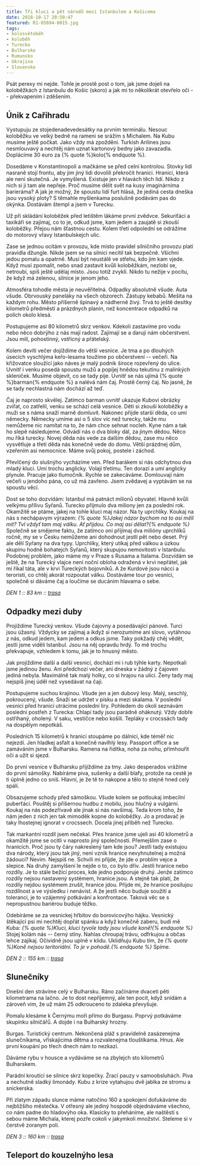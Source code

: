 ```yaml
---
title: Tři kluci a pět národů mezi Istanbulem a Košicema
date: 2018-10-17 20:50:47
featured: R1-05694-0015.jpg
tags:
- kolosvětoběh
- koloběh
- Turecko
- Bulharsko
- Rumunsko
- Ukrajina
- Slovensko
---
```

Psát perexy mi nejde. Tohle je prostě post o tom, jak jsme dojeli na koloběžkách z Istanbulu do Košic (skoro) a jak mi to několikrát otevřelo oči -- překvapením i zděšením.
<!-- more -->

## Únik z Cařihradu ##
Vystupuju ze stojedenadevedesátky na prvním terminálu. Nesouc koloběžku ve velký bedně na rameni se srážím s Michalem. Na Kubu musíme ještě počkat. Jako vždy má zpoždění. Turkish Arilines jsou nesmlouvavý a nechtěj nám uznat kartonový bedny jako zavazadla. Doplácíme 30 euro za {% quote %}kolo{% endquote %}.

Dosedáme v Konstantinopoli a mačkáme se před celní kontrolou. Stovky lidí nasraně stojí frontu, aby jim jiný lidi dovolili překročit hranici. Hranici, která ale neni skutečná. Je vymyšlená. Existuje jen v hlavách těch lidí. Nikdo z nich si ji tam ale nepřeje. Proč musíme dělit svět na kusy imaginárníma barieráma? A jak je možný, že spoustu lidí furt hlásá, že jediná cesta dneška jsou vysoký ploty? S těmahle myšlenkama poslušně podávám pas do okýnka. Dostávám štempl a jsem v Turecku.

Už při skládání koloběžek před letištěm lákáme první zvědvce. Sekuriťáci a taxikáři se zajímaj, co to je, odkud jsme, kam jedem a zaujatě si zkouší koloběžky. Přejou nám šťastnou cestu. Kolem třetí odpolední se odrážíme do motorový vřavy Istanbulskejch ulic.

Zase se jednou ocitám v provozu, kde místo pravidel silničního provozu platí pravidla džungle. Nikde jsem se na silnici necítil tak bezpečně. Všichni jedou pomalu a opatrně. Musí být neustálě ve střehu, kdo jim kam vjede. Když musí zpomalit, nebo snad zastavit kvůli koloběžkám, nezlobí se, netroubí, spíš ještě udělaj místo. Jsou totiž zvyklí. Nikdo tu nežije v pocitu, že když má zelenou, silnice je jenom jeho.

Atmosféra tohodle města je neuvěřitelná. Odpadky absolutně všude. Auta všude. Obrvouský paneláky na všech obzorech. Zástupy kebabů. Mešita na každym rohu. Město příšerně špinavý a nádherně živý. Trvá to ještě desítky kilometrů předměstí a prázdnych planin, než koncentrace odpadků na polích okolo klesá.

Postupujeme asi 80 kilometrů skrz venkov. Kdekoli zastavíme pro vodu nebo něco dobrýho z nás mají radost. Zajímají se a darují nám občerstvení. Jsou milí, pohostinný, vstřícný a přátelský. 

Kolem devíti večer dojíždíme do větší vesnice. Je tma a po dlouhých úsecích vyschlýma keřo-lesama toužíme po občerstvení -- večeři. Na křižovatce sloužící jako náves je malý podnik široce rozevřený do ulice. Uvnitř i venku posedá spoustu mužů a popíjej hnědou tekutinu z malinkých skleniček. Musíme objevit, co se tady pije. Uvnitř se nás ujímá {% quote %}barman{% endquote %} a nalévá nám čaj. Prostě černý čaj. No jasně, že se tady nechlastná nám dochází až teď.

Čaj je naprosto skvělej. Zatímco barman uvnitř ukazuje Kubovi obrázky zvířat, co zatřelil, venku se schází celá vesnice. Děti si zkouší koloběžky a muži se s náma snaží marně domluvit. Nakonec přijde starší děda, co umí německy. Německy umíme asi o 5 slov víc než turecky, takže mu nemůžeme nic namítat na to, že nám chce sehnat nocleh. Kyne nám a tak ho slepě následujeme. Odvádí nás o dva bloky dál, za jinym dědou. Něco mu říká turecky. Novej děda nás vede za dalším dědou, zase mu něco vysvětluje a třetí děda nás konečně vede do domu. Větší prázdnej dům, vzeřením asi nemocnice. Máme svůj pokoj, postele i záchod.

Převlčený do slušnýho vycházíme ven. Před barákem si nás odchytnou dva mladý kluci. Umí trochu anglicky. Volají třetímu. Ten dorazí a umí anglicky plynule. Pracuje jako tlumočník. Rychle se zakecáváme. Domlouvají nám večeři u jendoho pána, co už má zavřeno. Jsem zvědavej a vyptávám se na spoustu věcí.

Dost se toho dozvídám: Istanbul má patnáct milionů obyvatel. Hlavně kvůli velkýmu přílivu Syřanů. Turecko přijmulo dva miliony jen za poslední rok. Okamžitě se ptáme, jakej na tohle kluci maj názor. Na ty uprchlíky. Koukaj na nás s nechápavym výrazem: _{% quote %}Jakej názor bychom na to asi měli mít? Tvl vždyť tam maj válku. Ať přijdou. Co maj asi dělat?{% endquote %}_ Společně se smějeme faktu, že zatímco oni příjímaj dva milióny uprchlíků ročně, my se v Česku nemůžeme ani dohodnout jestli pět nebo deset. Prý ale dělí Syřany na dva typy. Uprchlíky, který utíkaj před válkou a úzkou skupinu hodně bohatejch Syřanů, který skupujou nemovitosti v Istanbulu. Podobnej problém, jako máme my v Praze s Rusama a Italama. Dozvídám se ještě, že na Turecký vlajce není noční obloha odražená v krvi nepřátel, jak mi říkal táta, ale v krvi Tureckých bojovníků. A že Kurdové jsou nácci a teroristi, co chtěj akorát rozpoutat válku. Dostáváme tour po vesnici, společně si dáváme čaj a loučíme se ducáním hlavama o sebe.

_DEN 1 :: 83 km :: [trasa](https://www.strava.com/activities/1848702251)_

## Odpadky mezi duby ##
Projíždíme Turecký venkov. Všude čajovny a posedávající pánové. Turci jsou úžasný. Vždycky se zajímaj a ikdyž si nerozumíme ani slovo, vytáhnou z nás, odkud jedem, kam jedem a odkus jsme. Taky pokžadý chěj vědět, jestli jsme viděli Istanbul. Jsou na něj opravdu hrdý. To mě trochu překvapuje, vzhledem k tomu, jak je to hnusný město.

Jak projíždíme další a další vesnicí, dochází mi i rub týhle karty. Nepotkali jsme jedinou ženu. Ani předchozí večer, ani dneska v žádný z čajoven jediná nebyla. Maximálně tak malý holky, co si hrajou na ulici. Ženy tady maj nejspíš jinej úděl než vysedávat na čaji.

Postupujeme suchou krajinou. Všude jen a jen dubový lesy. Malý, seschlý, pokroucený, všude. Snaží se udržet v písku a mezi skalama. V poslední vesnici před hranicí utrácíme poslední liry. Pohledem do okolí seznávám poslední postřeh z Turecka: Chlapi tady jsou parádně oháknutý. Vždy dobře ostříhaný, oholený. V saku, vestičce nebo košili. Tepláky v crocssách tady na dospělym nepotkáš.

Posledních 15 kilometrů k hranici stoupáme po dálnici, kde téměř nic nejezdí. Jen hladkej asfalt a konečně navlhlý lesy. Passport office a se zamáváním jsme v Bulharsku. Ramena na řidítka, noha za nohu, přimhouřit oči a užít si sjezd.

Do první vesnice v Bulharsku přijíždíme za tmy. Jako desperados vrážíme do první sámošky. Nabíráme piva, sušenky a další blafy, protože na cestě je ti úplně jedno co sníš. Hlavní, je že tě to nakopne a tělo to stejně hned celý spálí.

Obsazujeme schody před sámoškou. Všude kolem se potloukaj imbecilní puberťáci. Pouštěj si příšernou hudbu z mobilu, jsou hlučný a vulgární. Koukaj na nás podezřívavě ale jinak si nás navšímaj. Teda krom toho, že nám jeden z nich jen tak mimoděk kopne do koloběžky. Jo a prodavač je taky lhostejnej ignorat v crocssech. Docela jinej příběh než Turecko.

Tak markantní rozdíl jsem nečekal. Přes hranice jsme ujeli asi 40 kilometrů a okamžitě jsme se ocitli v naprosto jiný společnosti. Přemejšlim zase o hranicích. Proč jsou ty čáry nakreslený tam kde jsou? Jestli tady existujou dva národy, který jsou tak jiný, neni vznik hranice nevyhnutelnej a možná žádoucí? Nevim. Nejspíš ne. Schvíli mi přijde, že jde o problím vejce a slepice. Na druhý zamylšení le nejde o to, co bylo dřív. Jestli hranice nebo rozdíly. Je to stále bežící proces, kde jedno podporuje druhý. Jenže zatímco rozdíly nejsou nastavený systémem, hranice jsou. A stejně tak platí, že rozdíly nejdou systémem zrušit, hranice jdou. Přijde mi, že hranice posilujou rozdílnost a ve výsledku i nenávist. A že jestli něco buduje soužití a toleranci, je to vzájemný potkávání a konfrontace. Taková věc se s nepropustnou bariérou buduje těžko.

Odebíráme se za vesnickej hřbitov do borovicovýho hájku. Vesnický štěkající psi mi nechtěj dopřát spánku a když konečně zaberu, budí mě Kuba: _{% quote %}Kluci, kluci tyvole tady jsou všude koně!{% endquote %}_ Stojej kolám nás -- černý stíny. Nahlas chroupaj trávu, odfrkujou a občas lehce zajíkaj. Očividně jsou uplně v klidu. Uklidňuju Kubu tím, že _{% quote %}Koně nejsou teritoriální. To je v pohodě.{% endquote %}_ Spíme.

_DEN 2 :: 155 km :: [trasa](https://www.strava.com/activities/1848702319)_

## Slunečníky ##
Dnešní den strávíme celý v Bulharsku. Ráno začínáme dvaceti pěti kilometrama na lačno. Je to dost nepříjemný, ale ten pocit, když snídám a zároveň vim, že už mám 25 odkrouceno to zdaleka převyšuje.

<!-- fotka od konicku -->

Pomalu klesáme k Černýmu moři přímo do Burgasu. Poprvý potkáváme skupinku silničářů. A dojde i na Bulharský hrozny.

<!-- fotka s hroznama -->

Burgas. Turistický centrum. Nekončená pláž s pravidelně zasázenejma slunečníkama, vřískajícíma dětma a rozvalenejma tlouštíkama. Hnus. Ale první koupání po třech dnech nám to nezkazí.

<!-- fotka z plaze -->

Dáváme rybu v housce a vydáváme se na zbylejch sto kilometrů Bulharskem.

<!-- fotka z obeda -->

Parádní kroutící se silnice skrz kopečky. Žrací pauzy v samoobsluhách. Piva a nechutně sladký limonády. Kubu z krize vytahujou dvě jablka ze stromu a snickerska.

Při zlatym západu slunce máme natočíno 160 a spokojení doťukáváme do nejbližšího městečka. V otřesný ale jediný hospodě objednáváme všechno, co nám padne do hladovýho oka. Klasicky to přeháníme, ale naštěstí s sebou máme Michala, kterej pozře cokoli v jakymkoli množství. Steleme si v čerstvě zoranym poli.

_DEN 3 :: 160 km :: [trasa](https://www.strava.com/activities/1848702275)_

## Teleport do kouzelnýho lesa ##
